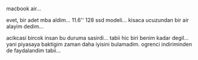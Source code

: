 macbook air...

evet, bir adet mba aldim... 11.6'' 128 ssd modeli... kisaca ucuzundan bir air alayim dedim...

acikcasi bircok insan bu duruma sasirdi... tabii hic biri benim kadar degil... yani piyasaya baktigim zaman daha iyisini bulamadim. ogrenci indiriminden de faydalandim tabii...

